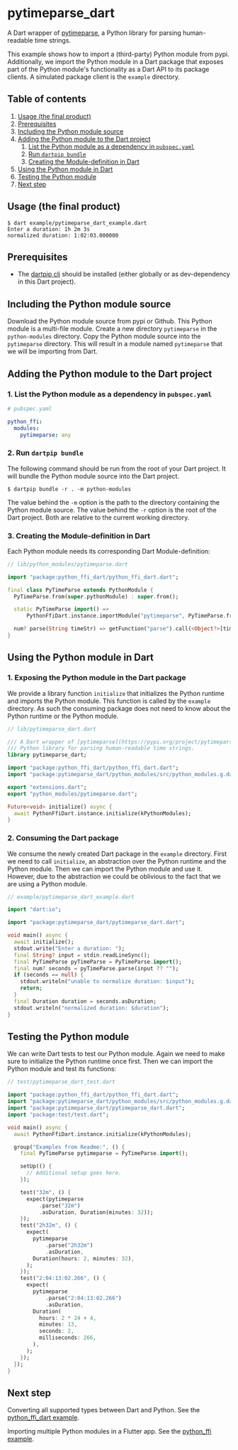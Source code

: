 <!-- 
This README describes the package. If you publish this package to pub.dev,
this README's contents appear on the landing page for your package.

For information about how to write a good package README, see the guide for
[writing package pages](https://dart.dev/guides/libraries/writing-package-pages). 

For general information about developing packages, see the Dart guide for
[creating packages](https://dart.dev/guides/libraries/create-library-packages)
and the Flutter guide for
[developing packages and plugins](https://flutter.dev/developing-packages). 
-->

# pytimeparse_dart

A Dart wrapper of [pytimeparse](https://pypi.org/project/pytimeparse/), a Python library for parsing
human-readable time strings.

This example shows how to import a (third-party) Python module from pypi. Additionally, we import
the Python module in a Dart package that exposes part of the Python module's functionality as a Dart
API to its package clients. A simulated package client is the `example` directory.

## Table of contents

1. [Usage (the final product)](#usage-the-final-product)
2. [Prerequisites](#prerequisites)
3. [Including the Python module source](#including-the-python-module-source)
4. [Adding the Python module to the Dart project](#adding-the-python-module-to-the-dart-project)
    1. [List the Python module as a dependency in `pubspec.yaml`](#1-list-the-python-module-as-a-dependency-in-pubspecyaml)
    2. [Run `dartpip bundle`](#2-run-dartpip-bundle)
    3. [Creating the Module-definition in Dart](#3-creating-the-module-definition-in-dart)
5. [Using the Python module in Dart](#using-the-python-module-in-dart)
6. [Testing the Python module](#testing-the-python-module)
7. [Next step](#next-step)

## Usage (the final product)

```shell
$ dart example/pytimeparse_dart_example.dart
Enter a duration: 1h 2m 3s
normalized duration: 1:02:03.000000
```

## Prerequisites

* The [dartpip cli](https://pub.dev/packages/dartpip) should be installed (either globally or as
  dev-dependency in this Dart project).

## Including the Python module source

Download the Python module source from pypi or Github. This Python module is a multi-file module.
Create a new directory `pytimeparse` in the `python-modules` directory. Copy the Python module
source into the `pytimeparse` directory. This will result in a module named `pytimeparse` that we
will be importing from Dart.

## Adding the Python module to the Dart project

### 1. List the Python module as a dependency in `pubspec.yaml`

```yaml
# pubspec.yaml

python_ffi:
  modules:
    pytimeparse: any
```

### 2. Run `dartpip bundle`

The following command should be run from the root of your Dart project. It will bundle the Python
module source into the Dart project.

```shell
$ dartpip bundle -r . -m python-modules
```

The value behind the `-m` option is the path to the directory containing the Python module source.
The value behind the `-r` option is the root of the Dart project. Both are relative to the current
working directory.

### 3. Creating the Module-definition in Dart

Each Python module needs its corresponding Dart Module-definition:

```dart
// lib/python_modules/pytimeparse.dart

import "package:python_ffi_dart/python_ffi_dart.dart";

final class PyTimeParse extends PythonModule {
  PyTimeParse.from(super.pythonModule) : super.from();

  static PyTimeParse import() =>
      PythonFfiDart.instance.importModule("pytimeparse", PyTimeParse.from);

  num? parse(String timeStr) => getFunction("parse").call(<Object?>[timeStr]);
}
```

## Using the Python module in Dart

### 1. Exposing the Python module in the Dart package

We provide a library function `initialize` that initializes the Python runtime and imports the
Python module. This function is called by the `example` directory. As such the consuming package
does not need to know about the Python runtime or the Python module.

```dart
// lib/pytimeparse_dart.dart

/// A Dart wrapper of [pytimeparse](https://pypi.org/project/pytimeparse/), a
/// Python library for parsing human-readable time strings.
library pytimeparse_dart;

import "package:python_ffi_dart/python_ffi_dart.dart";
import "package:pytimeparse_dart/python_modules/src/python_modules.g.dart";

export "extensions.dart";
export "python_modules/pytimeparse.dart";

Future<void> initialize() async {
  await PythonFfiDart.instance.initialize(kPythonModules);
}
```

### 2. Consuming the Dart package

We consume the newly created Dart package in the `example` directory. First we need to
call `initialize`, an abstraction over the Python runtime and the Python module. Then we can import
the Python module and use it. However, due to the abstraction we could be oblivious to the fact that
we are using a Python module.

```dart
// example/pytimeparse_dart_example.dart

import "dart:io";

import "package:pytimeparse_dart/pytimeparse_dart.dart";

void main() async {
  await initialize();
  stdout.write("Enter a duration: ");
  final String? input = stdin.readLineSync();
  final PyTimeParse pyTimeParse = PyTimeParse.import();
  final num? seconds = pyTimeParse.parse(input ?? "");
  if (seconds == null) {
    stdout.writeln("unable to normalize duration: $input");
    return;
  }
  final Duration duration = seconds.asDuration;
  stdout.writeln("normalized duration: $duration");
}
```

## Testing the Python module

We can write Dart tests to test our Python module. Again we need to make sure to initialize the
Python runtime once first. Then we can import the Python module and test its functions:

```dart
// test/pytimeparse_dart_test.dart

import "package:python_ffi_dart/python_ffi_dart.dart";
import "package:pytimeparse_dart/python_modules/src/python_modules.g.dart";
import "package:pytimeparse_dart/pytimeparse_dart.dart";
import "package:test/test.dart";

void main() async {
  await PythonFfiDart.instance.initialize(kPythonModules);

  group("Examples from Readme:", () {
    final PyTimeParse pytimeparse = PyTimeParse.import();

    setUp(() {
      // Additional setup goes here.
    });

    test("32m", () {
      expect(pytimeparse
          .parse("32m")
          .asDuration, Duration(minutes: 32));
    });
    test("2h32m", () {
      expect(
        pytimeparse
            .parse("2h32m")
            .asDuration,
        Duration(hours: 2, minutes: 32),
      );
    });
    test("2:04:13:02.266", () {
      expect(
        pytimeparse
            .parse("2:04:13:02.266")
            .asDuration,
        Duration(
          hours: 2 * 24 + 4,
          minutes: 13,
          seconds: 2,
          milliseconds: 266,
        ),
      );
    });
  });
}
```

## Next step

Converting all supported types between Dart and Python. See
the [python_ffi_dart example](../../python_ffi_dart/example/README.md).

Importing multiple Python modules in a Flutter app. See
the [python_ffi example](../../python_ffi/example/README.md).
